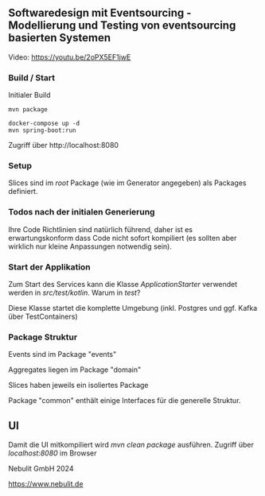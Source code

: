 ## Softwaredesign mit Eventsourcing - Modellierung und Testing von eventsourcing basierten Systemen

Video: https://youtu.be/2oPX5EF1jwE

### Build / Start

Initialer Build

```
mvn package
```

```
docker-compose up -d
mvn spring-boot:run
```

Zugriff über http://localhost:8080

### Setup

Slices sind im _root_ Package (wie im Generator angegeben) als Packages definiert.

### Todos nach der initialen Generierung

Ihre Code Richtlinien sind natürlich führend, daher ist es erwartungskonform dass Code
nicht sofort kompiliert (es sollten aber wirklich nur kleine Anpassungen notwendig sein).

### Start der Applikation

Zum Start des Services kann die Klasse _ApplicationStarter_ verwendet werden in _src/test/kotlin_.
Warum in _test_?

Diese Klasse startet die komplette Umgebung (inkl. Postgres und ggf. Kafka über TestContainers)

### Package Struktur

Events sind im Package "events"

Aggregates liegen im Package "domain"

Slices haben jeweils ein isoliertes Package <sliceName>

Package "common" enthält einige Interfaces für die generelle Struktur.

## UI

Damit die UI mitkompiliert wird _mvn clean package_ ausführen.
Zugriff über _localhost:8080_ im Browser

Nebulit GmbH 2024

https://www.nebulit.de

